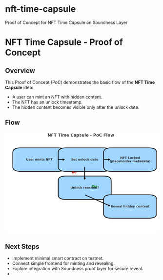 # nft-time-capsule
Proof of Concept for NFT Time Capsule on Soundness Layer
# NFT Time Capsule - Proof of Concept

## Overview
This Proof of Concept (PoC) demonstrates the basic flow of the **NFT Time Capsule** idea:
- A user can mint an NFT with hidden content.
- The NFT has an unlock timestamp.
- The hidden content becomes visible only after the unlock date.

## Flow
![NFT Time Capsule Flow](https://raw.githubusercontent.com/0xZepeto/nft-time-capsule/refs/heads/main/IMG_20250830_192131.jpg)

## Next Steps
- Implement minimal smart contract on testnet.
- Connect simple frontend for minting and revealing.
- Explore integration with Soundness proof layer for secure reveal.
- 
